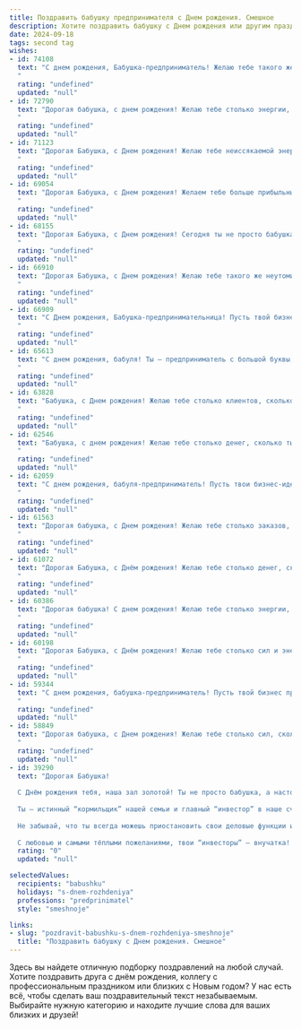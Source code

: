 ```yaml
---
title: Поздравить бабушку предпринимателя c Днем рождения. Смешное
description: Хотите поздравить бабушку c Днем рождения или другим праздником? Наш ИИ создаст незабываемое поздравление, а вы обязательно выделитесь среди других.  
date: 2024-09-18
tags: second tag
wishes:
- id: 74108
  text: "С днем рождения, Бабушка-предприниматель! Желаю тебе такого же оборота в жизни, как у твоих дел, – чтобы всё крутилось, вертелось и приносило только прибыль! 😘
  "
  rating: "undefined"
  updated: "null"
- id: 72790
  text: "Дорогая бабушка, с днем рождения! Желаю тебе столько энергии, сколько у тебя было в твои 20, и столько прибыли, сколько ты мечтала иметь в свои 30! Пусть твой бизнес процветает, а ты наслаждаешься заслуженным отдыхом!
  "
  rating: "undefined"
  updated: "null"
- id: 71123
  text: "Дорогая Бабушка, с Днем рождения! Желаю тебе неиссякаемой энергии, как у твоих бизнес-проектов, и чтобы твой бизнес процветал не хуже, чем твои внуки! 😉🎉
  "
  rating: "undefined"
  updated: "null"
- id: 69054
  text: "Дорогая Бабушка, с Днем рождения! Желаем тебе больше прибыльных идей, чем у тебя было заказов на юбилей! Пусть твой бизнес процветает, а прибыль растет как на дрожжах! 🎉🤑
  "
  rating: "undefined"
  updated: "null"
- id: 68155
  text: "Дорогая Бабушка, с Днем рождения! Сегодня ты не просто бабушка, а настоящий предприниматель - с каждым годом ты все больше вкладываешь в внуков, и ждешь от нас прибыли, в виде любви, заботы и, конечно же, внучачьих поцелуев! 😉 Желаем тебе процветания и новых, выгодных сделок! 🎉
  "
  rating: "undefined"
  updated: "null"
- id: 66910
  text: "Дорогая Бабушка, с Днем рождения! Желаю тебе такого же неутомимого духа, как у твоих бизнес-проектов, и такой же крепкой нервной системы, как у твоего бухгалтера! Пусть каждый день приносит тебе новые идеи и прибыль, а пенсионные выплаты станут приятным бонусом к твоим предпринимательским успехам! 🎉
  "
  rating: "undefined"
  updated: "null"
- id: 66909
  text: "С Днем рождения, Бабушка-предпринимательница! Пусть твой бизнес процветает, как твой внук/внучка в твоей замечательной \"корпорации\" любви! 🎉🎂
  "
  rating: "undefined"
  updated: "null"
- id: 65613
  text: "С днем рождения, бабуля! Ты — предприниматель с большой буквы,  твоя бизнес-хваткость просто поражает!  Желаю тебе, чтобы твой бизнес процветал, чтобы ты не знала проблем с налоговой, а твои конкуренты завидовали твоей несокрушимой энергии! 🎉🍾
  "
  rating: "undefined"
  updated: "null"
- id: 63828
  text: "Бабушка, с Днем рождения! Желаю тебе столько клиентов, сколько внуков, столько прибыли, сколько у тебя рецептов, и столько сил, чтобы все это организовать! 😉
  "
  rating: "undefined"
  updated: "null"
- id: 62546
  text: "Бабушка, с днем рождения! Желаю тебе столько денег, сколько ты заработала на своих сделках, и столько здоровья, чтобы потратить их на себя любимую! 🎉💰  Ты - настоящий предприниматель, не сдаешься ни перед какими трудностями, как настоящий бизнес-вумен 💪.  Пусть каждый день приносит радость, ну а мы, как верные компаньоны, всегда будем рядом, чтобы помочь тебе в нужный момент! 😉🥂
  "
  rating: "undefined"
  updated: "null"
- id: 62059
  text: "С днем рождения, бабуля-предприниматель! Пусть твои бизнес-идеи будут такими же гениальными, как твои торты, а конкуренты - такими же безобидными, как твои внуки! 🎉
  "
  rating: "undefined"
  updated: "null"
- id: 61563
  text: "Дорогая бабушка, с Днем рождения! Желаю тебе столько заказов, что ты закружишься, как белка в колесе!  Пусть твой бизнес процветает, а прибыль растет, как на дрожжах!  Будь здорова, бодра и полна энергии, чтобы покорять новые вершины предпринимательства! 🥳🎉
  "
  rating: "undefined"
  updated: "null"
- id: 61072
  text: "Дорогая Бабушка, с Днём рождения! Желаю тебе столько денег, сколько ты сможешь потратить, и столько сил, сколько нужно, чтобы их заработать! 😜 Пусть твой бизнес процветает, а конкуренты завидуют! 💰🎉
  "
  rating: "undefined"
  updated: "null"
- id: 60386
  text: "Дорогая бабушка! С днем рождения! Желаю тебе столько энергии, сколько у тебя было в твои 18, чтобы покорять новые бизнес-вершины! Пусть твой бизнес процветает, а конкуренты завидуют! 😉🥂
  "
  rating: "undefined"
  updated: "null"
- id: 60198
  text: "Дорогая Бабушка, с Днём рождения! Желаю тебе столько сил и энергии, чтобы ты могла продолжать строить свою предпринимательскую империю, не уставая! Пусть твои дела процветают, как в твои лучшие времена, и пусть твои конкуренты завидуют твоей деловой хватке!
  "
  rating: "undefined"
  updated: "null"
- id: 59344
  text: "С днем рождения, бабушка-предприниматель! Пусть твой бизнес процветает, как твой внук (внучка) растет! 😂  Желаю тебе не только прибыли, но и  здоровья, чтобы успевать все: и внуков баловать, и империю строить!
  "
  rating: "undefined"
  updated: "null"
- id: 58849
  text: "Дорогая бабушка, с Днем рождения! Желаю тебе столько сил, сколько у тебя было в молодости, когда ты строила свой бизнес, и столько клиентов, сколько у тебя сейчас внуков! 🎉💰🥳
  "
  rating: "undefined"
  updated: "null"
- id: 39290
  text: "Дорогая Бабушка!
  
  С Днём рождения тебя, наша зал золотой! Ты не просто бабушка, а настоящий предприниматель – в твоём бизнесе по выращиванию внучат ты достигла вершин! Каждый раз, когда мы приходим в гости, ты как настоящий финансист, мудро планируешь, что именно предложить: печенье, варенье или вкусный суп.
  
  Ты – истинный “кормильщик” нашей семьи и главный “инвестор” в наше счастье! Пусть твой бизнес по количеству радостных моментов растёт так же быстро, как ты умудряешься готовить на кухне!
  
  Не забывай, что ты всегда можешь приостановить свои деловые функции и просто побаловать себя. Желаем тебе здоровья, спокойствия и много-много поводов для улыбок!
  
  С любовью и самыми тёплыми пожеланиями, твои “инвесторы” – внучатка! 🎉😊"
  rating: "0"
  updated: "null"

selectedValues:
  recipients: "babushku"
  holidays: "s-dnem-rozhdeniya"
  professions: "predprinimatel"
  style: "smeshnoje"

links:
- slug: "pozdravit-babushku-s-dnem-rozhdeniya-smeshnoje"
  title: "Поздравить бабушку c Днем рождения. Смешное"
---
```


Здесь вы найдете отличную подборку поздравлений на любой случай. 
Хотите поздравить друга с днём рождения, коллегу с профессиональным праздником или близких с Новым годом? У нас есть всё, чтобы сделать ваш поздравительный текст незабываемым. Выбирайте нужную категорию и находите лучшие слова для ваших близких и друзей!
